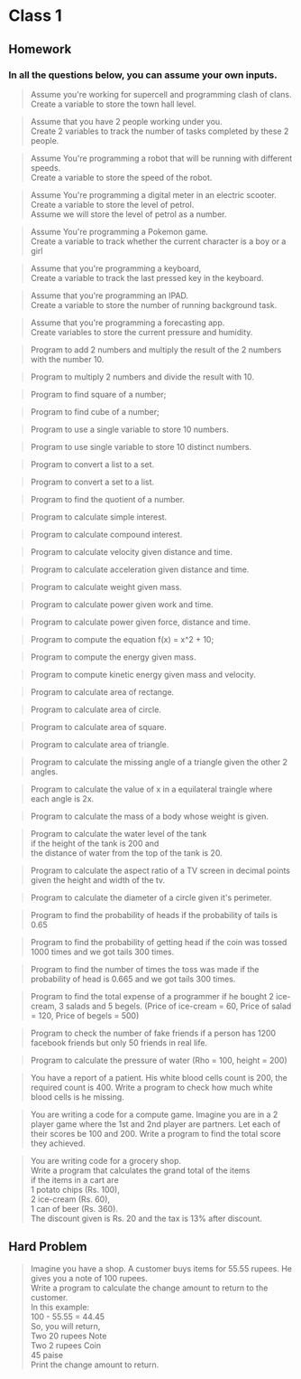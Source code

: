 # Class 1

## Homework

### In all the questions below, you can assume your own inputs.

> Assume you're working for supercell and programming clash of clans.<br>
> Create a variable to store the town hall level.

> Assume that you have 2 people working under you.<br>
> Create 2 variables to track the number of tasks completed by these 2 people.

> Assume You're programming a robot that will be running with different speeds.<br>
> Create a variable to store the speed of the robot.

> Assume You're programming a digital meter in an electric scooter.<br>
> Create a variable to store the level of petrol.<br>
> Assume we will store the level of petrol as a number.

> Assume You're programming a Pokemon game.<br>
> Create a variable to track whether the current character is a boy or a girl

> Assume that you're programming a keyboard,<br>
> Create a variable to track the last pressed key in the keyboard.

> Assume that you're programming an IPAD.<br>
> Create a variable to store the number of running background task.

> Assume that you're programming a forecasting app.<br>
> Create variables to store the current pressure and humidity.

> Program to add 2 numbers and multiply the result of the 2 numbers with the number 10.

> Program to multiply 2 numbers and divide the result with 10.

> Program to find square of a number;

> Program to find cube of a number;

> Program to use a single variable to store 10 numbers.

> Program to use single variable to store 10 distinct numbers.

> Program to convert a list to a set.

> Program to convert a set to a list.

> Program to find the quotient of a number.

> Program to calculate simple interest.

> Program to calculate compound interest.

> Program to calculate velocity given distance and time.

> Program to calculate acceleration given distance and time.

> Program to calculate weight given mass.

> Program to calculate power given work and time.

> Program to calculate power given force, distance and time.

> Program to compute the equation f(x) = x^2 + 10;

> Program to compute the energy given mass.

> Program to compute kinetic energy given mass and velocity.

> Program to calculate area of rectange.

> Program to calculate area of circle.

> Program to calculate area of square.

> Program to calculate area of triangle.

> Program to calculate the missing angle of a triangle given the other 2 angles.

> Program to calculate the value of x in a equilateral traingle where each angle is 2x.

> Program to calculate the mass of a body whose weight is given.

> Program to calculate the water level of the tank <br>
> if the height of the tank is 200 and<br>
> the distance of water from the top of the tank is 20.

> Program to calculate the aspect ratio of a TV screen in decimal points<br>
> given the height and width of the tv.

> Program to calculate the diameter of a circle given it's perimeter.

> Program to find the probability of heads if the probability of tails is 0.65

> Program to find the probability of getting head if the coin was tossed 1000 times and we got tails 300 times.

> Program to find the number of times the toss was made if the probability of head is 0.665 and we got tails 300 times.

> Program to find the total expense of a programmer if he bought 2 ice-cream, 3 salads and 5 begels. (Price of ice-cream = 60, Price of salad = 120, Price of begels = 500)

> Program to check the number of fake friends if a person has 1200 facebook friends but only 50 friends in real life.

> Program to calculate the pressure of water (Rho = 100, height = 200)

> You have a report of a patient. His white blood cells count is 200, the required count is 400. Write a program to check how much white blood cells is he missing.

> You are writing a code for a compute game. Imagine you are in a 2 player game where the 1st and 2nd player are partners. Let each of their scores be 100 and 200. Write a program to find the total score they achieved.

> You are writing code for a grocery shop.<br>
> Write a program that calculates the grand total of the items<br>
> if the items in a cart are <br>
> 1 potato chips (Rs. 100),<br>
> 2 ice-cream (Rs. 60),<br>
> 1 can of beer (Rs. 360).<br>
> The discount given is Rs. 20 and the tax is 13% after discount.

## Hard Problem

> Imagine you have a shop. A customer buys items for 55.55 rupees. He gives you a note of 100 rupees.<br>
> Write a program to calculate the change amount to return to the customer.<br>
> In this example:<br>
> 100 - 55.55 = 44.45<br>
> So, you will return,<br>
> Two 20 rupees Note<br>
> Two 2 rupees Coin<br>
> 45 paise<br>
> Print the change amount to return.<br>
